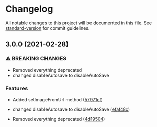 # Changelog

All notable changes to this project will be documented in this file. See [standard-version](https://github.com/conventional-changelog/standard-version) for commit guidelines.

## 3.0.0 (2021-02-28)


### ⚠ BREAKING CHANGES

* Removed everything deprecated
* changed disableAutosave to disableAutoSave

### Features

* Added setImageFromUrl method ([57971cf](https://github.com/XeroxDev/Stream-Deck-TS-SDK/commit/57971cfca139323925145407bc2aa8a85458403e))


* changed disableAutosave to disableAutoSave ([efaf48c](https://github.com/XeroxDev/Stream-Deck-TS-SDK/commit/efaf48c6470dd60e5d6daa2d2f6f3fa90cce6aed))
* Removed everything deprecated ([4d19504](https://github.com/XeroxDev/Stream-Deck-TS-SDK/commit/4d19504a1684a4068ceb705a85a7bf90a402f83f))
